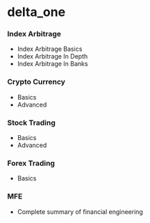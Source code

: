 # delta_one

### Index Arbitrage
* Index Arbitrage Basics
* Index Arbitrage In Depth
* Index Arbitrage In Banks

### Crypto Currency
* Basics
* Advanced

### Stock Trading
* Basics
* Advanced

### Forex Trading
* Basics

### MFE
* Complete summary of financial engineering

 